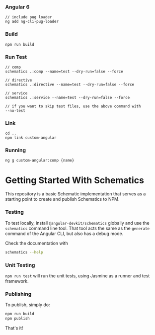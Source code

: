 ### Angular 6

```
// include pug loader
ng add ng-cli-pug-loader
```

### Build

```
npm run build
```

### Run Test

```
// comp
schematics .:comp --name=test --dry-run=false --force

// directive 
schematics .:directive --name=test --dry-run=false --force

// service
schematics .:service --name=test --dry-run=false --force

// if you want to skip test files, use the above command with
--no-test

```

### Link

```
cd ..
npm link custom-angular
```

### Running

```
ng g custom-angular:comp {name}
```


# Getting Started With Schematics

This repository is a basic Schematic implementation that serves as a starting point to create and publish Schematics to NPM.

### Testing

To test locally, install `@angular-devkit/schematics` globally and use the `schematics` command line tool. That tool acts the same as the `generate` command of the Angular CLI, but also has a debug mode.

Check the documentation with
```bash
schematics --help
```

### Unit Testing

`npm run test` will run the unit tests, using Jasmine as a runner and test framework.

### Publishing

To publish, simply do:

```bash
npm run build
npm publish
```

That's it!
 